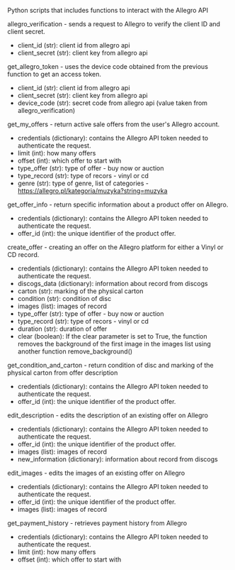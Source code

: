 Python scripts that includes functions to interact with the Allegro API

allegro_verification - sends a request to Allegro to verify the client ID and client secret. 
- client_id (str): client id from allegro api
- client_secret (str): client key from allegro api

get_allegro_token - uses the device code obtained from the previous function to get an access token. 
- client_id (str): client id from allegro api
- client_secret (str): client key from allegro api
- device_code (str): secret code from allegro api (value taken from allegro_verification)

get_my_offers - return active sale offers from the user's Allegro account. 
- credentials (dictionary): contains the Allegro API token needed to authenticate the request.
- limit (int): how many offers
- offset (int): which offer to start with
- type_offer (str): type of offer - buy now or auction
- type_record (str): type of recors - vinyl or cd
- genre (str): type of genre, list of categories - https://allegro.pl/kategoria/muzyka?string=muzyka

get_offer_info - return specific information about a product offer on Allegro.
- credentials (dictionary): contains the Allegro API token needed to authenticate the request.
- offer_id (int): the unique identifier of the product offer.

create_offer - creating an offer on the Allegro platform for either a Vinyl or CD record.
- credentials (dictionary): contains the Allegro API token needed to authenticate the request.
- discogs_data (dictionary): information about record from discogs
- carton (str): marking of the physical carton
- condition (str): condition of disc
- images (list): images of record
- type_offer (str): type of offer - buy now or auction
- type_record (str): type of recors - vinyl or cd
- duration (str): duration of offer
- clear (boolean): If the clear parameter is set to True, the function removes the background of the first image in the images list using another function remove_background()

get_condition_and_carton - return condition of disc and marking of the physical carton from offer description
- credentials (dictionary): contains the Allegro API token needed to authenticate the request.
- offer_id (int): the unique identifier of the product offer.

edit_description - edits the description of an existing offer on Allegro
- credentials (dictionary): contains the Allegro API token needed to authenticate the request.
- offer_id (int): the unique identifier of the product offer.
- images (list): images of record
- new_information (dictionary): information about record from discogs

edit_images - edits the images of an existing offer on Allegro
- credentials (dictionary): contains the Allegro API token needed to authenticate the request.
- offer_id (int): the unique identifier of the product offer.
- images (list): images of record

get_payment_history - retrieves payment history from Allegro
- credentials (dictionary): contains the Allegro API token needed to authenticate the request.
- limit (int): how many offers
- offset (int): which offer to start with
